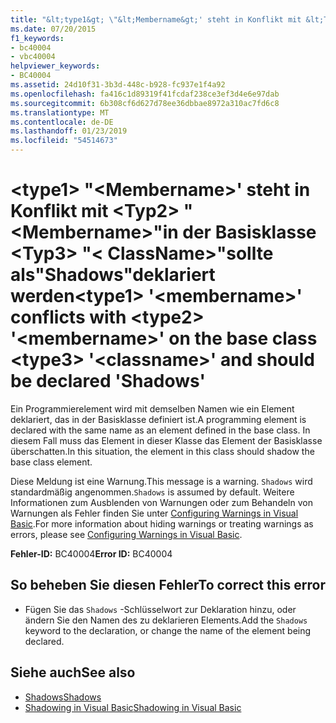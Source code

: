 ```yaml
---
title: "&lt;type1&gt; \"&lt;Membername&gt;' steht in Konflikt mit &lt;Typ2&gt; \"&lt;Membername&gt;\"in der Basisklasse &lt;Typ3&gt; \"&lt; ClassName&gt;\"sollte als\"Shadows\"deklariert werden"
ms.date: 07/20/2015
f1_keywords:
- bc40004
- vbc40004
helpviewer_keywords:
- BC40004
ms.assetid: 24d10f31-3b3d-448c-b928-fc937e1f4a92
ms.openlocfilehash: fa416c1d89319f41fcdaf238ce3ef3d4e6e97dab
ms.sourcegitcommit: 6b308cf6d627d78ee36dbbae8972a310ac7fd6c8
ms.translationtype: MT
ms.contentlocale: de-DE
ms.lasthandoff: 01/23/2019
ms.locfileid: "54514673"
---
```

# <a name="lttype1gt-ltmembernamegt-conflicts-with-lttype2gt-ltmembernamegt-on-the-base-class-lttype3gt-ltclassnamegt-and-should-be-declared-shadows"></a><span data-ttu-id="d117b-102">&lt;type1&gt; "&lt;Membername&gt;' steht in Konflikt mit &lt;Typ2&gt; "&lt;Membername&gt;"in der Basisklasse &lt;Typ3&gt; "&lt; ClassName&gt;"sollte als"Shadows"deklariert werden</span><span class="sxs-lookup"><span data-stu-id="d117b-102">&lt;type1&gt; '&lt;membername&gt;' conflicts with &lt;type2&gt; '&lt;membername&gt;' on the base class &lt;type3&gt; '&lt;classname&gt;' and should be declared 'Shadows'</span></span>
<span data-ttu-id="d117b-103">Ein Programmierelement wird mit demselben Namen wie ein Element deklariert, das in der Basisklasse definiert ist.</span><span class="sxs-lookup"><span data-stu-id="d117b-103">A programming element is declared with the same name as an element defined in the base class.</span></span> <span data-ttu-id="d117b-104">In diesem Fall muss das Element in dieser Klasse das Element der Basisklasse überschatten.</span><span class="sxs-lookup"><span data-stu-id="d117b-104">In this situation, the element in this class should shadow the base class element.</span></span>  
  
 <span data-ttu-id="d117b-105">Diese Meldung ist eine Warnung.</span><span class="sxs-lookup"><span data-stu-id="d117b-105">This message is a warning.</span></span> <span data-ttu-id="d117b-106">`Shadows` wird standardmäßig angenommen.</span><span class="sxs-lookup"><span data-stu-id="d117b-106">`Shadows` is assumed by default.</span></span> <span data-ttu-id="d117b-107">Weitere Informationen zum Ausblenden von Warnungen oder zum Behandeln von Warnungen als Fehler finden Sie unter [Configuring Warnings in Visual Basic](/visualstudio/ide/configuring-warnings-in-visual-basic).</span><span class="sxs-lookup"><span data-stu-id="d117b-107">For more information about hiding warnings or treating warnings as errors, please see [Configuring Warnings in Visual Basic](/visualstudio/ide/configuring-warnings-in-visual-basic).</span></span>  
  
 <span data-ttu-id="d117b-108">**Fehler-ID:** BC40004</span><span class="sxs-lookup"><span data-stu-id="d117b-108">**Error ID:** BC40004</span></span>  
  
## <a name="to-correct-this-error"></a><span data-ttu-id="d117b-109">So beheben Sie diesen Fehler</span><span class="sxs-lookup"><span data-stu-id="d117b-109">To correct this error</span></span>  
  
-   <span data-ttu-id="d117b-110">Fügen Sie das `Shadows` -Schlüsselwort zur Deklaration hinzu, oder ändern Sie den Namen des zu deklarieren Elements.</span><span class="sxs-lookup"><span data-stu-id="d117b-110">Add the `Shadows` keyword to the declaration, or change the name of the element being declared.</span></span>  
  
## <a name="see-also"></a><span data-ttu-id="d117b-111">Siehe auch</span><span class="sxs-lookup"><span data-stu-id="d117b-111">See also</span></span>
- [<span data-ttu-id="d117b-112">Shadows</span><span class="sxs-lookup"><span data-stu-id="d117b-112">Shadows</span></span>](../../visual-basic/language-reference/modifiers/shadows.md)
- [<span data-ttu-id="d117b-113">Shadowing in Visual Basic</span><span class="sxs-lookup"><span data-stu-id="d117b-113">Shadowing in Visual Basic</span></span>](../../visual-basic/programming-guide/language-features/declared-elements/shadowing.md)
